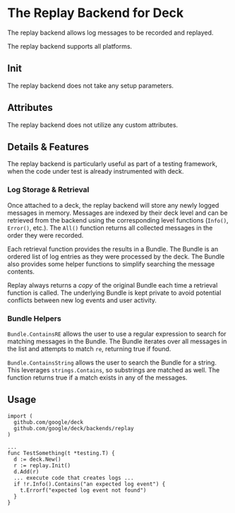 # The Replay Backend for Deck

The replay backend allows log messages to be recorded and replayed.

The replay backend supports all platforms.

## Init

The replay backend does not take any setup parameters.

## Attributes

The replay backend does not utilize any custom attributes.

## Details & Features

The replay backend is particularly useful as part of a testing framework, when
the code under test is already instrumented with deck.

### Log Storage & Retrieval

Once attached to a deck, the replay backend will store any newly logged messages
in memory. Messages are indexed by their deck level and can be retrieved from
the backend using the corresponding level functions (`Info()`, `Error()`, etc.).
The `All()` function returns all collected messages in the order they were
recorded.

Each retrieval function provides the results in a Bundle. The Bundle is an
ordered list of log entries as they were processed by the deck. The Bundle also
provides some helper functions to simplify searching the message contents.

Replay always returns a *copy* of the original Bundle each time a retrieval
function is called. The underlying Bundle is kept private to avoid potential
conflicts between new log events and user activity.

### Bundle Helpers

`Bundle.ContainsRE` allows the user to use a regular expression to search for
matching messages in the Bundle. The Bundle iterates over all messages in the
list and attempts to match `re`, returning true if found.

`Bundle.ContainsString` allows the user to search the Bundle for a string. This
leverages `strings.Contains`, so substrings are matched as well. The function
returns true if a match exists in any of the messages.

## Usage

```
import (
  github.com/google/deck
  github.com/google/deck/backends/replay
)

...
func TestSomething(t *testing.T) {
  d := deck.New()
  r := replay.Init()
  d.Add(r)
  ... execute code that creates logs ...
  if !r.Info().Contains("an expected log event") {
    t.Errorf("expected log event not found")
  }
}
```
